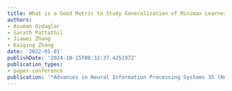 ```yaml
---
title: What is a Good Metric to Study Generalization of Minimax Learners?
authors:
- Asuman Ozdaglar
- Sarath Pattathil
- Jiawei Zhang
- Kaiqing Zhang
date: '2022-01-01'
publishDate: '2024-10-15T08:32:37.425197Z'
publication_types:
- paper-conference
publication: '*Advances in Neural Information Processing Systems 35 (NeurIPS 2022)*'
---
```

